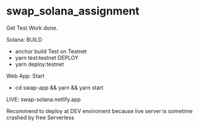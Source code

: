# swap_solana_assignment

Get Test Work done.

Solana:
 BUILD
  - anchor build
 Test on Testnet
  - yarn test:testnet
 DEPLOY
  - yarn deploy:testnet
  
 Web App:
  Start
   - cd swap-app && yarn && yarn start

LIVE: swap-solana.netlify.app


Recommend to deploy at DEV enviroment because live server is sometime crashed by free Serverless
